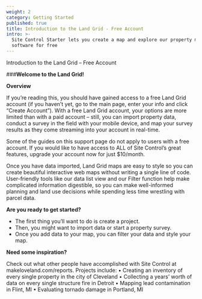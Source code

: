 ```yaml
---
weight: 2
category: Getting Started
published: true
title: Introduction to the Land Grid - Free Account
intro: >-
  Site Control Starter lets you create a map and explore our property mapping
  software for free
---
```

Introduction to the Land Grid – Free Account

###**Welcome to the Land Grid!**

**Overview**

If you’re reading this, you should have gained access to a free Land Grid account (if you haven’t yet, go to the main page, enter your info and click “Create Account”). With a free Land Grid account, your options are more limited than with a paid account – still, you can import property data, conduct a survey in the field with your mobile device, and map your survey results as they come streaming into your account in real-time. 

Some of the guides on this support page do not apply to users with a free account. If you would like to have access to ALL of Site Control’s great features, upgrade your account now for just $10/month.

Once you have data imported, Land Grid maps are easy to style so you can create beautiful interactive web maps without writing a single line of code. User-friendly tools like our data list view and our Filter function help make complicated information digestible, so you can make well-informed planning and land use decisions while spending less time wrestling with parcel data.

**Are you ready to get started?**
  *  The first thing you’ll want to do is create a project.
  * Then, you might want to import data or start a property survey.
  * Once you add data to your map, you can filter your data and style your map.

**Need some inspiration?**

Check out what other people have accomplished with Site Control at makeloveland.com/reports. Projects include:
•	Creating an inventory of every single property in the city of Cleveland
•	Collecting a years’ worth of data on every single structure fire in Detroit
•	Mapping lead contamination in Flint, MI
•	Evaluating tornado damage in Portland, MI
